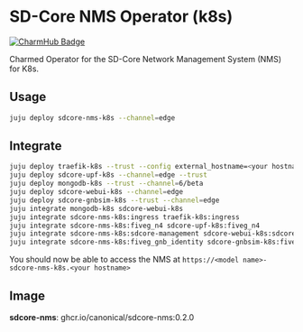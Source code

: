 # SD-Core NMS Operator (k8s)
[![CharmHub Badge](https://charmhub.io/sdcore-nms-k8s/badge.svg)](https://charmhub.io/sdcore-nms-k8s)

Charmed Operator for the SD-Core Network Management System (NMS) for K8s.

## Usage

```bash
juju deploy sdcore-nms-k8s --channel=edge
```

## Integrate

```bash
juju deploy traefik-k8s --trust --config external_hostname=<your hostname> --config routing_mode=subdomain
juju deploy sdcore-upf-k8s --channel=edge --trust
juju deploy mongodb-k8s --trust --channel=6/beta
juju deploy sdcore-webui-k8s --channel=edge
juju deploy sdcore-gnbsim-k8s --trust --channel=edge
juju integrate mongodb-k8s sdcore-webui-k8s
juju integrate sdcore-nms-k8s:ingress traefik-k8s:ingress
juju integrate sdcore-nms-k8s:fiveg_n4 sdcore-upf-k8s:fiveg_n4
juju integrate sdcore-nms-k8s:sdcore-management sdcore-webui-k8s:sdcore-management
juju integrate sdcore-nms-k8s:fiveg_gnb_identity sdcore-gnbsim-k8s:fiveg_gnb_identity
```

You should now be able to access the NMS at `https://<model name>-sdcore-nms-k8s.<your hostname>`

## Image

**sdcore-nms**: ghcr.io/canonical/sdcore-nms:0.2.0

